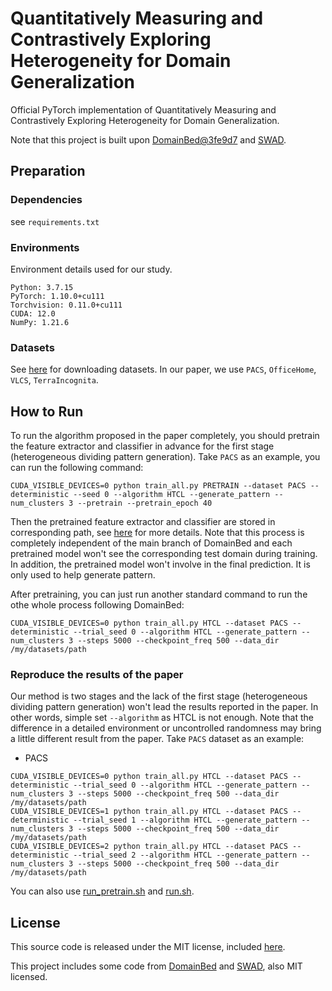 # Quantitatively Measuring and Contrastively Exploring Heterogeneity for Domain Generalization

Official PyTorch implementation of Quantitatively Measuring and Contrastively Exploring Heterogeneity for Domain Generalization.


Note that this project is built upon [DomainBed@3fe9d7](https://github.com/facebookresearch/DomainBed/tree/3fe9d7bb4bc14777a42b3a9be8dd887e709ec414) and [SWAD](https://github.com/khanrc/swad).


## Preparation

### Dependencies

see `requirements.txt`

### Environments

Environment details used for our study.

```
Python: 3.7.15
PyTorch: 1.10.0+cu111
Torchvision: 0.11.0+cu111
CUDA: 12.0
NumPy: 1.21.6
```

### Datasets

See [here](./domainbed/scripts/download.py) for downloading datasets. In our paper, we use `PACS`, `OfficeHome`, `VLCS`, `TerraIncognita`.

## How to Run
To run the algorithm proposed in the paper completely, you should pretrain the feature extractor and classifier in advance for the first stage (heterogeneous dividing pattern generation). Take `PACS` as an example, you can run the following command:

```
CUDA_VISIBLE_DEVICES=0 python train_all.py PRETRAIN --dataset PACS --deterministic --seed 0 --algorithm HTCL --generate_pattern --num_clusters 3 --pretrain --pretrain_epoch 40
```

Then the pretrained feature extractor and classifier are stored in corresponding path, see [here](./heterolize/feature_heterolizer.py) for more details. Note that this process is completely independent of the main branch of DomainBed and each pretrained model won't see the corresponding test domain during training. In addition, the pretrained model won't involve in the final prediction. It is only used to help generate pattern.

After pretraining, you can just run another standard command to run the othe whole process following DomainBed:

```
CUDA_VISIBLE_DEVICES=0 python train_all.py HTCL --dataset PACS --deterministic --trial_seed 0 --algorithm HTCL --generate_pattern --num_clusters 3 --steps 5000 --checkpoint_freq 500 --data_dir /my/datasets/path
```


### Reproduce the results of the paper

Our method is two stages and the lack of the first stage (heterogeneous dividing pattern generation) won't lead the results reported in the paper. In other words, simple set `--algorithm` as HTCL is not enough.
Note that the difference in a detailed environment or uncontrolled randomness may bring a little different result from the paper.
Take `PACS` dataset as an example:

- PACS

```
CUDA_VISIBLE_DEVICES=0 python train_all.py HTCL --dataset PACS --deterministic --trial_seed 0 --algorithm HTCL --generate_pattern --num_clusters 3 --steps 5000 --checkpoint_freq 500 --data_dir /my/datasets/path
CUDA_VISIBLE_DEVICES=1 python train_all.py HTCL --dataset PACS --deterministic --trial_seed 1 --algorithm HTCL --generate_pattern --num_clusters 3 --steps 5000 --checkpoint_freq 500 --data_dir /my/datasets/path
CUDA_VISIBLE_DEVICES=2 python train_all.py HTCL --dataset PACS --deterministic --trial_seed 2 --algorithm HTCL --generate_pattern --num_clusters 3 --steps 5000 --checkpoint_freq 500 --data_dir /my/datasets/path
```

You can also use [run_pretrain.sh](./run_pretrain.sh) and [run.sh](./run.sh).

## License

This source code is released under the MIT license, included [here](./LICENSE).

This project includes some code from [DomainBed](https://github.com/facebookresearch/DomainBed/tree/3fe9d7bb4bc14777a42b3a9be8dd887e709ec414) and [SWAD](https://github.com/khanrc/swad), also MIT licensed.

